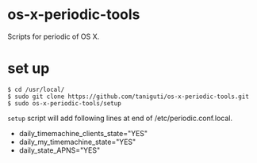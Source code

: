 # os-x-periodic-tools
Scripts for periodic of OS X.

# set up
```
$ cd /usr/local/
$ sudo git clone https://github.com/taniguti/os-x-periodic-tools.git
$ sudo os-x-periodic-tools/setup
```

`setup` script will add following lines at end of /etc/periodic.conf.local.
- daily_timemachine_clients_state="YES"
- daily_my_timemachine_state="YES"
- daily_state_APNS="YES"
